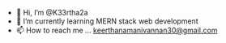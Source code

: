 - 👋 Hi, I’m @K33rtha2a
- 🌱 I’m currently learning MERN stack web development
- 📫 How to reach me ... keerthanamanivannan30@gmail.com

<!---
K33rtha2a/K33rtha2a is a ✨ special ✨ repository because its `README.md` (this file) appears on your GitHub profile.
You can click the Preview link to take a look at your changes.
--->
